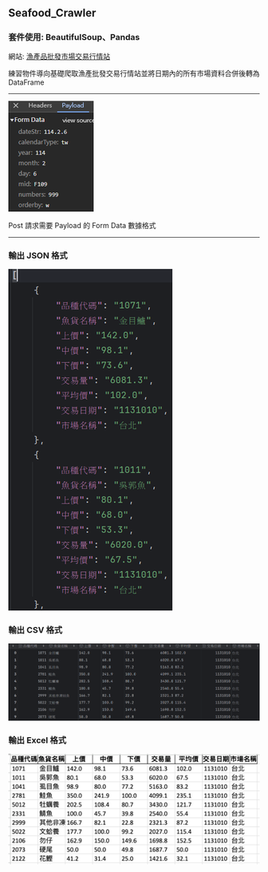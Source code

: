 ## Seafood_Crawler

### 套件使用: BeautifulSoup、Pandas

網站: [漁產品批發市場交易行情站](https://efish.fa.gov.tw/efish/statistics/daymultidaysinglefishmultimarket.htm)

練習物件導向基礎爬取漁產批發交易行情站並將日期內的所有市場資料合併後轉為 DataFrame

---

<img src=img/form_data.png>

Post 請求需要 Payload 的 Form Data 數據格式

---

### 輸出 JSON 格式

<img src=img/json.png>

### 輸出 CSV 格式

<img src=img/csv.png >

### 輸出 Excel 格式

<img src=img/excel.png >
